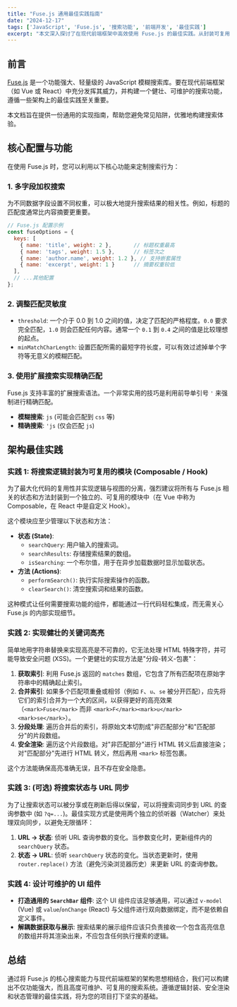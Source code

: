 ```yaml
---
title: "Fuse.js 通用最佳实践指南"
date: "2024-12-17"
tags: ['JavaScript', 'Fuse.js', '搜索功能', '前端开发', '最佳实践']
excerpt: "本文深入探讨了在现代前端框架中高效使用 Fuse.js 的最佳实践。从封装可复用逻辑、实现健壮的关键词高亮，到与 URL 状态同步，提供一份通用、高效的实现指南。"
---
```


## 前言

[Fuse.js](https://fusejs.io/) 是一个功能强大、轻量级的 JavaScript 模糊搜索库。要在现代前端框架（如 Vue 或 React）中充分发挥其威力，并构建一个健壮、可维护的搜索功能，遵循一些架构上的最佳实践至关重要。

本文档旨在提供一份通用的实现指南，帮助您避免常见陷阱，优雅地构建搜索体验。

## 核心配置与功能

在使用 Fuse.js 时，您可以利用以下核心功能来定制搜索行为：

### 1. 多字段加权搜索
为不同数据字段设置不同权重，可以极大地提升搜索结果的相关性。例如，标题的匹配度通常比内容摘要更重要。

```javascript
// Fuse.js 配置示例
const fuseOptions = {
  keys: [
    { name: 'title', weight: 2 },       // 标题权重最高
    { name: 'tags', weight: 1.5 },      // 标签次之
    { name: 'author.name', weight: 1.2 }, // 支持嵌套属性
    { name: 'excerpt', weight: 1 }      // 摘要权重较低
  ],
  // ...其他配置
};
```

### 2. 调整匹配灵敏度
- `threshold`: 一个介于 0.0 到 1.0 之间的值，决定了匹配的严格程度。`0.0` 要求完全匹配，`1.0` 则会匹配任何内容。通常一个 `0.1` 到 `0.4` 之间的值是比较理想的起点。
- `minMatchCharLength`: 设置匹配所需的最短字符长度，可以有效过滤掉单个字符等无意义的模糊匹配。

### 3. 使用扩展搜索实现精确匹配
Fuse.js 支持丰富的扩展搜索语法。一个非常实用的技巧是利用前导单引号 `'` 来强制进行精确匹配。

- **模糊搜索**: `js` (可能会匹配到 `css` 等)
- **精确搜索**: `'js` (仅会匹配 `js`)

## 架构最佳实践

### 实践 1: 将搜索逻辑封装为可复用的模块 (Composable / Hook)

为了最大化代码的复用性并实现逻辑与视图的分离，强烈建议将所有与 Fuse.js 相关的状态和方法封装到一个独立的、可复用的模块中（在 Vue 中称为 Composable，在 React 中是自定义 Hook）。

这个模块应至少管理以下状态和方法：
- **状态 (State)**:
  - `searchQuery`: 用户输入的搜索词。
  - `searchResults`: 存储搜索结果的数组。
  - `isSearching`: 一个布尔值，用于在异步加载数据时显示加载状态。
- **方法 (Actions)**:
  - `performSearch()`: 执行实际搜索操作的函数。
  - `clearSearch()`: 清空搜索词和结果的函数。

这种模式让任何需要搜索功能的组件，都能通过一行代码轻松集成，而无需关心 Fuse.js 的内部实现细节。

### 实践 2: 实现健壮的关键词高亮

简单地用字符串替换来实现高亮是不可靠的，它无法处理 HTML 特殊字符，并可能导致安全问题 (XSS)。一个更健壮的实现方法是"分段-转义-包裹"：

1.  **获取索引**: 利用 Fuse.js 返回的 `matches` 数组，它包含了所有匹配项在原始字符串中的精确起止索引。
2.  **合并索引**: 如果多个匹配项重叠或相邻（例如 `F`、`u`、`se` 被分开匹配），应先将它们的索引合并为一个大的区间，以获得更好的高亮效果（`<mark>Fuse</mark>` 而非 `<mark>F</mark><mark>u</mark><mark>se</mark>`）。
3.  **分段处理**: 遍历合并后的索引，将原始文本切割成"非匹配部分"和"匹配部分"的片段数组。
4.  **安全渲染**: 遍历这个片段数组。对"非匹配部分"进行 HTML 转义后直接渲染；对"匹配部分"先进行 HTML 转义，然后再用 `<mark>` 标签包裹。

这个方法能确保高亮准确无误，且不存在安全隐患。

### 实践 3: (可选) 将搜索状态与 URL 同步

为了让搜索状态可以被分享或在刷新后得以保留，可以将搜索词同步到 URL 的查询参数中 (如 `?q=...`)。最佳实现方式是使用两个独立的侦听器（Watcher）来处理双向同步，以避免无限循环：

1.  **URL -> 状态**: 侦听 URL 查询参数的变化。当参数变化时，更新组件内的 `searchQuery` 状态。
2.  **状态 -> URL**: 侦听 `searchQuery` 状态的变化。当状态更新时，使用 `router.replace()` 方法（避免污染浏览器历史）来更新 URL 的查询参数。

### 实践 4: 设计可维护的 UI 组件

- **打造通用的 `SearchBar` 组件**: 这个 UI 组件应该足够通用，可以通过 `v-model` (Vue) 或 `value`/`onChange` (React) 与父组件进行双向数据绑定，而不是依赖自定义事件。
- **解耦数据获取与展示**: 搜索结果的展示组件应该只负责接收一个包含高亮信息的数组并将其渲染出来，不应包含任何执行搜索的逻辑。

## 总结

通过将 Fuse.js 的核心搜索能力与现代前端框架的架构思想相结合，我们可以构建出不仅功能强大，而且高度可维护、可复用的搜索系统。遵循逻辑封装、安全渲染和状态管理的最佳实践，将为您的项目打下坚实的基础。 